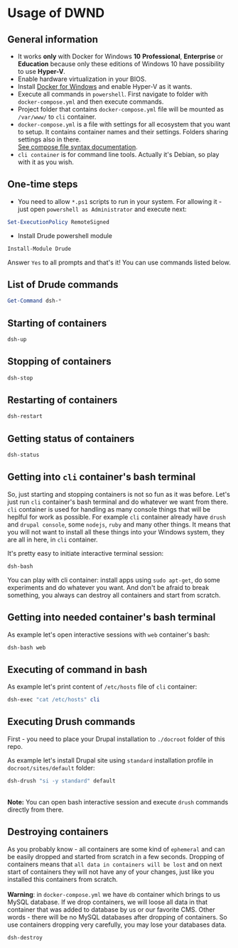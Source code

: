 # Usage of DWND

## General information
- It works **only** with Docker for Windows **10** **Professional**, **Enterprise** or **Education** because only these editions of Windows 10 have possibility to use **Hyper-V**.
- Enable hardware virtualization in your BIOS.
- Install [Docker for Windows](https://github.com/fat763/dwnd/blob/master/docs/setup.md) and enable Hyper-V as it wants.
- Execute all commands in `powershell`. First navigate to folder with `docker-compose.yml` and then execute commands.
- Project folder that contains `docker-compose.yml` file will be mounted as `/var/www/` to `cli` container.
- `docker-compose.yml` is a file with settings for all ecosystem that you want to setup. It contains container names and their settings. Folders sharing settings also in there.
<br />[See compose file syntax documentation](https://docs.docker.com/compose/compose-file/). 
- `cli container` is for command line tools. Actually it's Debian, so play with it as you wish.

## One-time steps
- You need to allow `*.ps1` scripts to run in your system. For allowing it - just open `powershell as Administrator` and execute next: 
```powershell
Set-ExecutionPolicy RemoteSigned
```
- Install Drude powershell module
```powershell
Install-Module Drude
```

Answer `Yes` to all prompts and that's it! You can use commands listed below. 

## List of Drude commands
```powershell
Get-Command dsh-*
```

## Starting of containers
```powershell
dsh-up
```

## Stopping of containers
```powershell
dsh-stop
```

## Restarting of containers
```powershell
dsh-restart
```

## Getting status of containers
```powershell
dsh-status
```

## Getting into `cli` container's bash terminal
So, just starting and stopping containers is not so fun as it was before. Let's just run `cli` container's bash terminal and do whatever we want from there. `cli` container is used for handling as many console things that will be heplful for work as possible. For example `cli` container already have `drush` and `drupal console`, some `nodejs`, `ruby` and many other things. It means that you will not want to install all these things into your Windows system, they are all in here, in `cli` container.

It's pretty easy to initiate interactive terminal session:  

```powershell
dsh-bash
```

You can play with cli container: install apps using `sudo apt-get`, do some experiments and do whatever you want. And don't be afraid to break something, you always can destroy all containers and start from scratch.

## Getting into needed container's bash terminal
As example let's open interactive sessions with `web` container's bash:
```powershell
dsh-bash web
```

## Executing of command in bash 
As example let's print content of `/etc/hosts` file of `cli` container:
```powershell
dsh-exec "cat /etc/hosts" cli
```

## Executing Drush commands
First - you need to place your Drupal installation to `./docroot` folder of this repo.

As example let's install Drupal site using `standard` installation profile in `docroot/sites/default` folder:
```powershell
dsh-drush "si -y standard" default
```
<br />**Note:** You can open bash interactive session and execute `drush` commands directly from there.

## Destroying containers
As you probably know - all containers are some kind of `ephemeral` and can be easily dropped and started from scratch in a few seconds. Dropping of containers means that `all data in containers will be lost` and on next start of containers they will not have any of your changes, just like you installed this containers from scratch. 
<br />
<br />
**Warning**: in `docker-compose.yml` we have `db` container which brings to us MySQL database. If we drop containers, we will loose all data in that container that was added to database by us or our favorite CMS. Other words - there will be no MySQL databases after dropping of containers. So use containers dropping very carefully, you may lose your databases data.
```powershell
dsh-destroy
```
